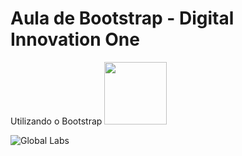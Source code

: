 # Aula de Bootstrap - Digital Innovation One
Utilizando o Bootstrap 
<img src="https://drive.google.com/file/d/1Js8ExFozk8MdhE3Tv2p0tJDOqWmGHszj/view"  width="100" height="100" />

![Global Labs](https://drive.google.com/file/d/1Js8ExFozk8MdhE3Tv2p0tJDOqWmGHszj/view)